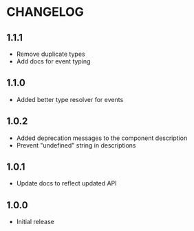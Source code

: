# CHANGELOG

## 1.1.1

- Remove duplicate types
- Add docs for event typing

## 1.1.0

- Added better type resolver for events

## 1.0.2

- Added deprecation messages to the component description
- Prevent "undefined" string in descriptions

## 1.0.1 

- Update docs to reflect updated API

## 1.0.0

- Initial release